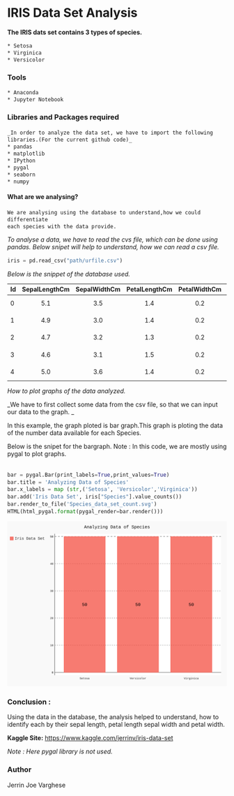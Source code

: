 # IRIS Data Set Analysis

**The IRIS dats set contains 3 types of species.**

	* Setosa
	* Virginica
	* Versicolor

### Tools
	* Anaconda
	* Jupyter Notebook

### Libraries and Packages required
	_In order to analyze the data set, we have to import the following libraries.(For the current github code)_
	* pandas
	* matplotlib
	* IPython
	* pygal
	* seaborn
	* numpy
	

#### What are we analysing?
	We are analysing using the database to understand,how we could differentiate
	each species with the data provide.
		
_To analyse a data, we have to read the cvs file, which can be done using pandas._
_Below snipet will help to understand, how we can read a csv file._

```python
iris = pd.read_csv("path/urfile.csv")
```

*Below is the snippet of the database used.*

|Id	|SepalLengthCm|	SepalWidthCm|	PetalLengthCm|	PetalWidthCm|	Species		|
|---|:-----------:|:-----------:|:--------------:|:------------:|--------------:|
| 0	| 5.1		  |  3.5		|	1.4			 |	0.2			|	Iris-setosa |
| 1	| 4.9		  |	 3.0 	    |	1.4			 |	0.2			|	Iris-setosa |
| 2	| 4.7		  |	 3.2		|	1.3			 |	0.2			|	Iris-setosa |
| 3	| 4.6		  |	 3.1		|	1.5			 |	0.2			|	Iris-setosa |
| 4	| 5.0		  |	 3.6		|	1.4			 |	0.2		  	|	Iris-setosa |



*How to plot graphs of the data analyzed.*

_We have to first collect some data from the csv file, so that we can input
our data to the graph. _

In this example, the graph ploted is bar graph.This graph is ploting the data 
of the number data available for each Species.

Below is the snipet for the bargraph.
Note : In this code, we are mostly using pygal to plot graphs.
```python

bar = pygal.Bar(print_labels=True,print_values=True)
bar.title = 'Analyzing Data of Species'
bar.x_labels = map (str,('Setosa', 'Versicolor','Virginica'))
bar.add('Iris Data Set', iris["Species"].value_counts())
bar.render_to_file('Species_data_set_count.svg')
HTML(html_pygal.format(pygal_render=bar.render()))

```

<img src="https://github.com/jvargh81/iris-species/blob/master/Species_data_set_count.svg">


### Conclusion :

Using the data in the database, the analysis helped to understand,
how to identify each by their sepal length, petal length sepal width and 
petal width.



**Kaggle Site:**
https://www.kaggle.com/jerrinv/iris-data-set

*Note : Here pygal library is not used.*


### Author
Jerrin Joe Varghese





